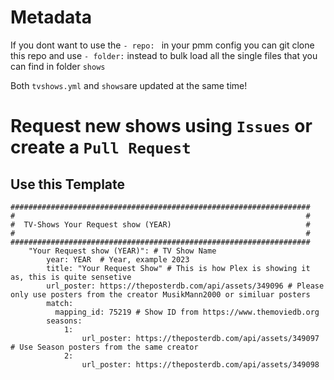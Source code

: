 # Metadata

If you dont want to use the ```- repo: ``` in your pmm config you can git clone this repo and use ```- folder:``` instead to bulk load all the single files that you can find in folder ```shows```

Both ```tvshows.yml``` and ```shows```are updated at the same time!

# Request new shows using ```Issues``` or create a ```Pull Request```
## Use this Template

```
###################################################################
#                                                                 #
#  TV-Shows Your Request show (YEAR)                              #
#                                                                 #
###################################################################
    "Your Request show (YEAR)": # TV Show Name
        year: YEAR  # Year, example 2023
        title: "Your Request Show" # This is how Plex is showing it as, this is quite sensetive
        url_poster: https://theposterdb.com/api/assets/349096 # Please only use posters from the creator MusikMann2000 or similuar posters
        match:
          mapping_id: 75219 # Show ID from https://www.themoviedb.org
        seasons:
            1:
                url_poster: https://theposterdb.com/api/assets/349097 # Use Season posters from the same creator
            2:
                url_poster: https://theposterdb.com/api/assets/349098
```